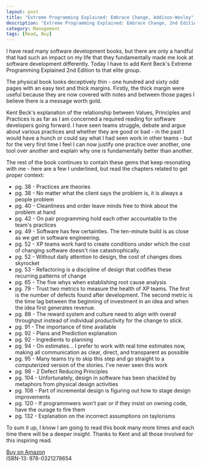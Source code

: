 ```yaml
---
layout: post
title: "Extreme Programming Explained: Embrace Change, Addison-Wesley"
description: "Extreme Programming Explained: Embrace Change, 2nd Edition (The XP Series)"
category: Management
tags: [Read, Buy]
---
```

I have read many software development books, but there are only a handful that had such an impact on my life that they fundamentally made me look at software development differently. Today I have to add Kent Beck's Extreme Programming Explained 2nd Edition to that elite group.

The physical book looks deceptively thin - one hundred and sixty odd pages with an easy text and thick margins. Firstly, the thick margin were useful because they are now covered with notes and between those pages I believe there is a message worth gold. 

Kent Beck's explanation of the relationship between Values, Principles and Practices is as far as I am concerned a required reading for software developers going forward. I have seen teams struggle, debate and argue about various practices and whether they are good or bad - in the past I would have a hunch or could say what I had seen work in other teams - but for the very first time I feel I can now justify one practice over another, one tool over another and explain why one is fundamentally better than another.

The rest of the book continues to contain these gems that keep resonating with me - here are a few I underlined, but read the chapters related to get proper context:

- pg. 38 - Practices are theories
- pg. 38 - No matter what the client says the problem is, it is always a people problem
- pg. 40 - Cleanliness and order leave minds free to think about the problem at hand
- pg. 42 - On pair programming hold each other accountable to the team's practices
- pg. 49 - Software has few certainties. The ten-minute build is as close as we get in software engineering.
- pg. 52 - XP teams work hard to create conditions under which the cost of changing software doesn't rise catastrophically.
- pg. 52 - Without daily attention to design, the cost of changes does skyrocket
- pg. 53 - Refactoring is a discipline of design that codifies these recurring patterns of change
- pg. 65 - The five whys when establishing root cause analysis
- pg. 79 - Trust two metrics to measure the health of XP teams. The first is the number of defects found after development. The second metric is the time lag between the beginning of investment in an idea and when the idea first generates revenue.
- pg. 88 - The reward system and culture need to align with overall throughput instead of individual productivity for the change to stick.
- pg. 91 - The importance of time available
- pg. 92 - Plans and Prediction explanation
- pg. 92 - Ingredients to planning
- pg. 94 - On estimates... I prefer to work with real time estimates now, making all communication as clear, direct, and transparent as possible
- pg. 95 - Many teams try to skip this step and go straight to a computerized version of the stories. I've never seen this work 
- pg. 98 - 2 Defect Reducing Principles 
- pg. 104 - Unfortunately, design in software has been shackled by metaphors from physical design activities
- pg. 108 - Part of incremental design is figuring out how to stage design improvements
- pg. 120 - If programmwers won't pair or if they insist on owning code, have the ourage to fire them
- pg. 132 - Explanation on the incorrect assumptions on taylorisms

To sum it up, I know I am going to read this book many more times and each time there will be a deeper insight. Thanks to Kent and all those involved for this inspiring read.


[Buy on Amazon](http://www.amazon.com/Extreme-Programming-Explained-Embrace-Edition/dp/0321278658)  
ISBN-13: 978-0321278654
